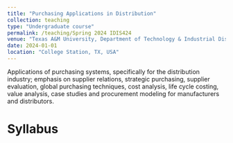 ```yaml
---
title: "Purchasing Applications in Distribution"
collection: teaching
type: "Undergraduate course"
permalink: /teaching/Spring 2024 IDIS424
venue: "Texas A&M University, Department of Technology & Industrial Distribution"
date: 2024-01-01
location: "College Station, TX, USA"
---
```


Applications of purchasing systems, specifically for the distribution industry; emphasis on supplier relations, 
strategic purchasing, supplier evaluation, global purchasing techniques, cost analysis, life cycle costing, value 
analysis, case studies and procurement modeling for manufacturers and distributors.

# Syllabus


